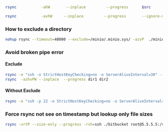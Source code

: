 ```bash
rsync           -ahW       --inplace         --progress      $src       $dst 

rsync           -avhW     --inplace         --progress       --ignore-missing-args     --no-compress          $src            $dst 
```

### How to exclude a directory
```bash
nohup rsync --timeout=48000 --exclude=/minio/.minio.sys/ -azvP  ./minio root@<remote-ip>:/root/minio-storage/file/ >> ./rsync.log &
```

### Avoid broken pipe error
#### Exclude
```bash
rsync -e "ssh -o StrictHostKeyChecking=no -o ServerAliveInterval=30" --timeout=48000 --exclude=/minio/.minio.sys/ -azhvPW --inplace  --progress  ./minio root@<remote-IP>:/root/minio-storage/minio-sina-backup/
rsync  -azhvPW --inplace  --progress dir1 dir2
```

#### Without Exclude
```bash
rsync -e "ssh -p 22 -o StrictHostKeyChecking=no -o ServerAliveInterval=30" --timeout=48000 -azhvPW --inplace  --progress dir1 dir2
```


### Force rsync not see on timestamp but lookup only file sizes
```bash
rsync -vrtP --size-only --progress -rsh=ssh ./bitbucket root@5.5.5.5:/volume/
```
